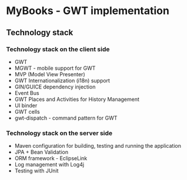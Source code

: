 # MyBooks - GWT implementation #


## Technology stack ##


### Technology stack on the client side ###

 - GWT
 - MGWT - mobile support for GWT
 - MVP (Model View Presenter)
 - GWT Internationalization (i18n) support
 - GIN/GUICE dependency injection
 - Event Bus
 - GWT Places and Activities for History Management
 - UI binder
 - GWT cells
 - gwt-dispatch - command pattern for GWT

### Technology stack on the server side ###

 - Maven configuration for building, testing and running the application
 - JPA + Bean Validation
 - ORM framework - EclipseLink
 - Log management with Log4j
 - Testing with JUnit

